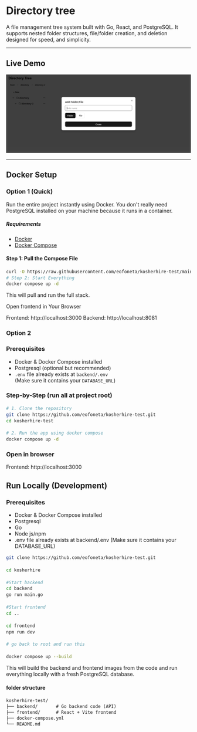 # Directory tree

A file management tree system built with Go, React, and PostgreSQL. It supports nested folder structures, file/folder creation, and deletion designed for speed, and simplicity.

---

## Live Demo

![App Screenshot Placeholder](./image/image.png)

---

## Docker Setup
### Option 1 (Quick)

Run the entire project instantly using Docker. You don't really need PostgreSQL installed on your machine because it runs in a container.

##### Requirements

- [Docker](https://www.docker.com/products/docker-desktop)
- [Docker Compose](https://docs.docker.com/compose/)

#### Step 1: Pull the Compose File

```bash
curl -O https://raw.githubusercontent.com/eofoneta/kosherhire-test/main/docker-compose.yml
# Step 2: Start Everything
docker compose up -d
```

This will pull and run the full stack.

Open frontend in Your Browser

Frontend: http://localhost:3000
Backend: http://localhost:8081

### Option 2

### Prerequisites

- Docker & Docker Compose installed
- Postgresql (optional but recommended)
- `.env` file already exists at `backend/.env`  
  (Make sure it contains your `DATABASE_URL`)

### Step-by-Step (run all at project root)

```bash
# 1. Clone the repository
git clone https://github.com/eofoneta/kosherhire-test.git
cd kosherhire-test

# 2. Run the app using docker compose
docker compose up -d
```

### Open in browser 
Frontend: http://localhost:3000

## Run Locally (Development)

### Prerequisites

- Docker & Docker Compose installed
- Postgresql 
- Go 
- Node js/npm
- .env file already exists at backend/.env
(Make sure it contains your DATABASE_URL)

````bash
git clone https://github.com/eofoneta/kosherhire-test.git

cd kosherhire

#Start backend
cd backend
go run main.go

#Start frontend
cd ..

cd frontend
npm run dev

# go back to root and run this

docker compose up --build
````
This will build the backend and frontend images from the code and run everything locally with a fresh PostgreSQL database.

#### folder structure
````
kosherhire-test/
├── backend/       # Go backend code (API)
├── frontend/      # React + Vite frontend
├── docker-compose.yml
└── README.md
````
